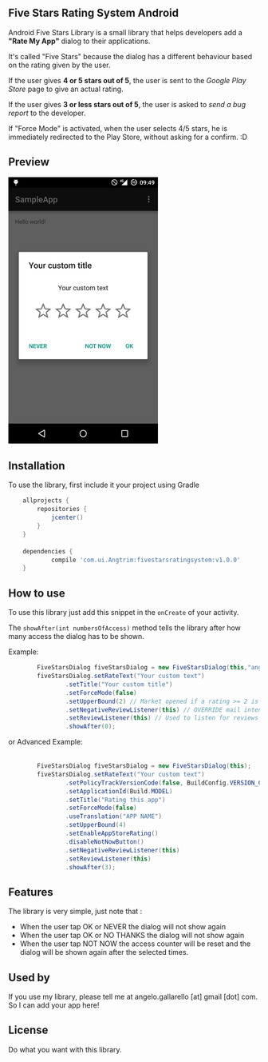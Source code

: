 ## Five Stars Rating System Android

Android Five Stars Library is a small library that helps developers add a **"Rate My App"** dialog to their applications.

It's called "Five Stars" because the dialog has a different behaviour based on the rating given by the user.

If the user gives **4 or 5 stars out of 5**, the user is sent to the *Google Play Store* page to give an actual rating.

If the user gives **3 or less stars out of 5**, the user is asked to *send a bug report* to the developer.

If "Force Mode" is activated, when the user selects 4/5 stars, he is immediately redirected to the Play Store, without asking for a confirm. :D

## Preview


<img src="screen.jpeg" alt="preview" width="300" height="533">

## Installation

To use the library, first include it your project using Gradle
```gradle
    allprojects {
        repositories {
            jcenter()
        }
    }

	dependencies {
	        compile 'com.ui.Angtrim:fivestarsratingsystem:v1.0.0'
	}

```

## How to use
To use this library just add this snippet in the `onCreate` of your activity.

The `showAfter(int numbersOfAccess)` method tells the library after how many access the dialog has to be shown.

Example:

```java
        FiveStarsDialog fiveStarsDialog = new FiveStarsDialog(this,"angelo.gallarello@gmail.com");
        fiveStarsDialog.setRateText("Your custom text")
                .setTitle("Your custom title")
                .setForceMode(false)
                .setUpperBound(2) // Market opened if a rating >= 2 is selected
                .setNegativeReviewListener(this) // OVERRIDE mail intent for negative review
                .setReviewListener(this) // Used to listen for reviews (if you want to track them )
                .showAfter(0);
```

or
Advanced Example:
```java

        FiveStarsDialog fiveStarsDialog = new FiveStarsDialog(this);
        fiveStarsDialog.setRateText("Your custom text")
                .setPolicyTrackVersionCode(false, BuildConfig.VERSION_CODE)
                .setApplicationId(Build.MODEL)
                .setTitle("Rating this app")
                .setForceMode(false)
                .useTranslation("APP NAME")
                .setUpperBound(4)
                .setEnableAppStoreRating()
                .disableNotNowButton()
                .setNegativeReviewListener(this)
                .setReviewListener(this)
                .showAfter(3);
```
## Features

The library is very simple, just note that :
* When the user tap OK or NEVER the dialog will not show again
* When the user tap OK or NO THANKS the dialog will not show again
* When the user tap NOT NOW the access counter will be reset and the dialog will be shown again after the selected times.

## Used by

If you use my library, please tell me at angelo.gallarello [at] gmail [dot] com.
So I can add your app here!


## License

Do what you want with this library.
